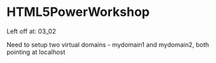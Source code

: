 # HTML5PowerWorkshop

Left off at: 03_02

Need to setup two virtual domains - mydomain1 and mydomain2, both pointing at localhost



